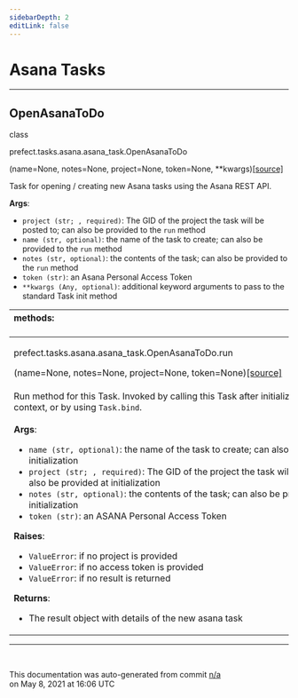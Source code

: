 ```yaml
---
sidebarDepth: 2
editLink: false
---
```

# Asana Tasks
---
 ## OpenAsanaToDo
 <div class='class-sig' id='prefect-tasks-asana-asana-task-openasanatodo'><p class="prefect-sig">class </p><p class="prefect-class">prefect.tasks.asana.asana_task.OpenAsanaToDo</p>(name=None, notes=None, project=None, token=None, **kwargs)<span class="source"><a href="https://github.com/PrefectHQ/prefect/blob/master/src/prefect/tasks/asana/asana_task.py#L11">[source]</a></span></div>

Task for opening / creating new Asana tasks using the Asana REST API.

**Args**:     <ul class="args"><li class="args">`project (str; , required)`: The GID of the project the task will be posted to;         can also be provided to the `run` method     </li><li class="args">`name (str, optional)`: the name of the task to create; can also be provided to the         `run` method     </li><li class="args">`notes (str, optional)`: the contents of the task; can also be provided to the `run` method     </li><li class="args">`token (str)`: an Asana Personal Access Token     </li><li class="args">`**kwargs (Any, optional)`: additional keyword arguments to pass to the standard Task         init method</li></ul>

|methods: &nbsp;&nbsp;&nbsp;&nbsp;&nbsp;&nbsp;&nbsp;&nbsp;&nbsp;&nbsp;&nbsp;&nbsp;&nbsp;&nbsp;&nbsp;&nbsp;&nbsp;&nbsp;&nbsp;&nbsp;&nbsp;&nbsp;&nbsp;&nbsp;&nbsp;&nbsp;&nbsp;&nbsp;&nbsp;&nbsp;&nbsp;&nbsp;&nbsp;&nbsp;&nbsp;&nbsp;&nbsp;&nbsp;&nbsp;&nbsp;&nbsp;&nbsp;&nbsp;&nbsp;&nbsp;&nbsp;&nbsp;&nbsp;&nbsp;&nbsp;&nbsp;&nbsp;&nbsp;&nbsp;&nbsp;&nbsp;&nbsp;&nbsp;&nbsp;&nbsp;&nbsp;&nbsp;&nbsp;&nbsp;&nbsp;&nbsp;&nbsp;&nbsp;&nbsp;&nbsp;&nbsp;&nbsp;&nbsp;&nbsp;&nbsp;&nbsp;&nbsp;&nbsp;&nbsp;&nbsp;&nbsp;&nbsp;&nbsp;&nbsp;&nbsp;&nbsp;&nbsp;&nbsp;&nbsp;&nbsp;&nbsp;&nbsp;&nbsp;&nbsp;&nbsp;&nbsp;&nbsp;&nbsp;&nbsp;&nbsp;&nbsp;&nbsp;&nbsp;&nbsp;&nbsp;&nbsp;&nbsp;&nbsp;&nbsp;&nbsp;&nbsp;&nbsp;&nbsp;&nbsp;&nbsp;&nbsp;&nbsp;&nbsp;&nbsp;&nbsp;&nbsp;&nbsp;&nbsp;&nbsp;&nbsp;&nbsp;&nbsp;&nbsp;&nbsp;&nbsp;&nbsp;&nbsp;&nbsp;&nbsp;&nbsp;&nbsp;&nbsp;&nbsp;&nbsp;&nbsp;&nbsp;&nbsp;&nbsp;&nbsp;&nbsp;&nbsp;&nbsp;&nbsp;&nbsp;&nbsp;|
|:----|
 | <div class='method-sig' id='prefect-tasks-asana-asana-task-openasanatodo-run'><p class="prefect-class">prefect.tasks.asana.asana_task.OpenAsanaToDo.run</p>(name=None, notes=None, project=None, token=None)<span class="source"><a href="https://github.com/PrefectHQ/prefect/blob/master/src/prefect/tasks/asana/asana_task.py#L40">[source]</a></span></div>
<p class="methods">Run method for this Task. Invoked by calling this Task after initialization within a Flow context, or by using `Task.bind`.<br><br>**Args**: <ul class="args"><li class="args">`name (str, optional)`: the name of the task to create; can also be provided at initialization </li><li class="args">`project (str; , required)`: The GID of the project the task will be posted to;     can also be provided at initialization </li><li class="args">`notes (str, optional)`: the contents of the task; can also be provided at initialization </li><li class="args">`token (str)`: an ASANA Personal Access Token</li></ul> **Raises**:     <ul class="args"><li class="args">`ValueError`: if no project is provided     </li><li class="args">`ValueError`: if no access token is provided     </li><li class="args">`ValueError`: if no result is returned</li></ul> **Returns**:     <ul class="args"><li class="args">The result object with details of the new asana task</li></ul></p>|

---
<br>


<p class="auto-gen">This documentation was auto-generated from commit <a href='https://github.com/PrefectHQ/prefect/commit/n/a'>n/a</a> </br>on May 8, 2021 at 16:06 UTC</p>